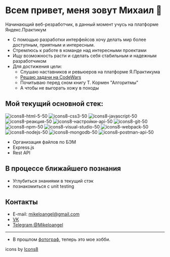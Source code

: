 # Всем привет, меня зовут Михаил 👋

Начинающий веб-резработчик, в данный момент учусь на платформе Яндекс.Практикум 

* С помощью разработки интерфейсов хочу делать мир более доступным, приятным и интересным. 
* Стремлюсь к работе в команде над интересными проектами
* Ищу возможность расти и сделать себя стабильным и надежным разработчиком
* Для достижения цели:
  * Слушаю наставников и ревьюеров на платформе Я.Практикума
  * [Решаю задачи на CodeWars](https://www.codewars.com/users/Mikeloangel)
  * Почитываю перед сном книгу Т. Кормен "Алгоритмы"
  * А чтобы не выгорать хожу в походы 


## Мой текущий основной стек:

![icons8-html-5-50](https://user-images.githubusercontent.com/103570568/187183677-90f097d3-c1c8-4031-905c-2e8a92305b62.png)
![icons8-css3-50](https://user-images.githubusercontent.com/103570568/187183674-b75e0d95-c514-436e-8b7d-260a6380a378.png)
![icons8-javascript-50](https://user-images.githubusercontent.com/103570568/187183679-34fb2fde-2245-48c6-885c-9372d80aed84.png)
![icons8-реакция-50](https://user-images.githubusercontent.com/103570568/187184585-ed7d834f-073a-46ba-b27b-dfd3457ab795.png)
![icons8-настройки-api-50](https://user-images.githubusercontent.com/103570568/187184581-45d81c14-5036-4ed4-be2a-da1edc58ed72.png)
![icons8-git-50](https://user-images.githubusercontent.com/103570568/187183676-3b485a46-f75e-4d8f-84e4-0a898f2e7e8b.png)
![icons8-npm-50](https://user-images.githubusercontent.com/103570568/187183682-beb8c7f8-08c6-4b32-b64b-1399e74a9f1a.png)
![icons8-visual-studio-50](https://user-images.githubusercontent.com/103570568/187183686-0906af6e-b1f9-4f82-8776-987d015db196.png)
![icons8-webpack-50](https://user-images.githubusercontent.com/103570568/187183688-ec1075de-33ee-41d7-b41e-c9b1877245f0.png)
![icons8-nodejs-50](https://user-images.githubusercontent.com/103570568/187184575-3102d570-a190-44cd-a4d9-6a1e4e133aac.png)
![icons8-mongodb-50](https://user-images.githubusercontent.com/103570568/187184571-eb8899cf-dab9-45a3-a4ea-5c73a6268f61.png)
![icons8-postman-api-50](https://user-images.githubusercontent.com/103570568/187184578-edd8b098-d910-4bab-b669-88c3f08af29e.png)

* Организация файлов по БЭМ
* Express.js
* Rest API

## В процессе ближайшего познания 

* Углубиться знаниями в текущий стэк
* познакомиться с unit testing

## Контакты

* E-mail: [mikeloangel@gmail.com](mailto:mikeloangel@gmail.com)
* [VK](https://vk.com/mikeloangel)
* [Telegram @Mikeloangel](https://t.me/mikeloangel)

---
* В прошлом [фотограф](https://lightformagic.ru/), теперь это мое хобби.

icons by <a target="_blank" href="https://icons8.com">Icons8</a>
